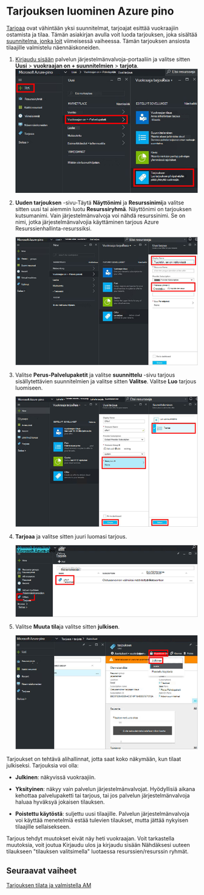 <properties
    pageTitle="Tarjouksen luominen Azure Pinotut | Microsoft Azure"
    description="Palvelun järjestelmänvalvoja Lue, miten voit luoda oman vuokraajiin Azure pinon tarjouksen."
    services="azure-stack"
    documentationCenter=""
    authors="ErikjeMS"
    manager="byronr"
    editor=""/>

<tags
    ms.service="azure-stack"
    ms.workload="na"
    ms.tgt_pltfrm="na"
    ms.devlang="na"
    ms.topic="get-started-article"
    ms.date="09/26/2016"
    ms.author="erikje"/>

# <a name="create-an-offer-in-azure-stack"></a>Tarjouksen luominen Azure pino

[Tarjoaa](azure-stack-key-features.md#services-plans-offers-and-subscriptions) ovat vähintään yksi suunnitelmat, tarjoajat esittää vuokraajiin ostamista ja tilaa. Tämän asiakirjan avulla voit luoda tarjouksen, joka sisältää [suunnitelma, jonka loit](azure-stack-create-plan.md) viimeisessä vaiheessa. Tämän tarjouksen ansiosta tilaajille valmistelu näennäiskoneiden.

1.  [Kirjaudu sisään](azure-stack-connect-azure-stack.md#log-in-as-a-service-administrator) palvelun järjestelmänvalvoja-portaaliin ja valitse sitten **Uusi** > **vuokraajan on + suunnitelmien** > **tarjota**.
    ![](media/azure-stack-create-offer/image01.png)

2.  **Uuden tarjouksen** -sivu-Täytä **Näyttönimi** ja **Resurssinimi**ja valitse sitten uusi tai aiemmin luotu **Resurssiryhmä**. Näyttönimi on tarjouksen kutsumanimi. Vain järjestelmänvalvoja voi nähdä resurssinimi. Se on nimi, jotka järjestelmänvalvojia käyttäminen tarjous Azure Resurssienhallinta-resurssiksi.

    ![](media/azure-stack-create-offer/image01a.png)

3.  Valitse **Perus-Palvelupaketit** ja valitse **suunnittelu** -sivu tarjous sisällytettävien suunnitelmien ja valitse sitten **Valitse**. Valitse **Luo** tarjous luomiseen.

    ![](media/azure-stack-create-offer/image02.png)
    
4. **Tarjoaa** ja valitse sitten juuri luomasi tarjous.

    ![](media/azure-stack-create-offer/image03.png)


5.  Valitse **Muuta tila**ja valitse sitten **julkisen**.
  
    ![](media/azure-stack-create-offer/image04.png)

Tarjoukset on tehtävä alihallinnat, jotta saat koko näkymään, kun tilaat julkiseksi. Tarjouksia voi olla:

- **Julkinen**: näkyvissä vuokraajiin.

- **Yksityinen**: näkyy vain palvelun järjestelmänvalvojat. Hyödyllisiä aikana kehottaa palvelupaketti tai tarjous, tai jos palvelun järjestelmänvalvoja haluaa hyväksyä jokaisen tilauksen.

- **Poistettu käytöstä**: suljettu uusi tilaajille. Palvelun järjestelmänvalvoja voi käyttää menetelmiä estää tulevien tilaukset, mutta jättää nykyisen tilaajille sellaisekseen.

Tarjous tehdyt muutokset eivät näy heti vuokraajan. Voit tarkastella muutoksia, voit joutua Kirjaudu ulos ja kirjaudu sisään Nähdäksesi uuteen tilaukseen "tilauksen valitsimella" luotaessa resurssien/resurssin ryhmät.

## <a name="next-steps"></a>Seuraavat vaiheet

[Tarjouksen tilata ja valmistella AM](azure-stack-subscribe-plan-provision-vm.md)
